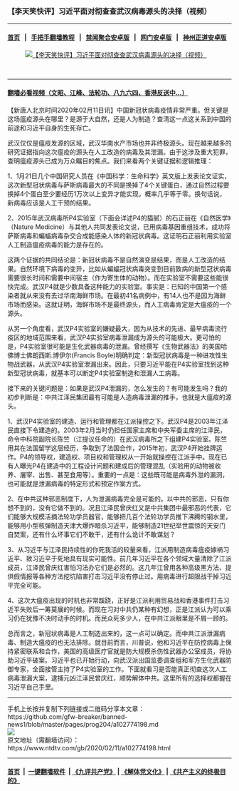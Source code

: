 ### 【李天笑快评】习近平面对彻查查武汉病毒源头的决择（视频）
------------------------

#### [首页](https://github.com/gfw-breaker/banned-news1/blob/master/README.md) &nbsp;&nbsp;|&nbsp;&nbsp; [手把手翻墙教程](https://github.com/gfw-breaker/guides/wiki) &nbsp;&nbsp;|&nbsp;&nbsp; [禁闻聚合安卓版](https://github.com/gfw-breaker/bn-android) &nbsp;&nbsp;|&nbsp;&nbsp; [网门安卓版](https://github.com/oGate2/oGate) &nbsp;&nbsp;|&nbsp;&nbsp; [神州正道安卓版](https://github.com/SzzdOgate/update) 



<div><div class="featured_image">
 <a href="https://i.ntdtv.com/assets/uploads/2020/02/Screen-Shot-2020-02-10-at-7.25.57-PM.jpg" target="_blank">
  <figure>
   <img alt="【李天笑快评】习近平面对彻查查武汉病毒源头的决择（视频）" src="https://i.ntdtv.com/assets/uploads/2020/02/Screen-Shot-2020-02-10-at-7.25.57-PM.jpg"/>
  </figure><br/>
 </a>
</div>
</div><hr/>

#### [翻墙必看视频（文昭、江峰、法轮功、八九六四、香港反送中...）](https://github.com/gfw-breaker/banned-news1/blob/master/pages/link3.md)

<div><div class="post_content" itemprop="articleBody">
 <p>
  【新唐人北京时间2020年02月11日讯】中国新冠状病毒疫情非常严重。但关键是这场瘟疫源头在哪里？是源于大自然，还是人为制造？查清这一点这关系到中国的前途和习近平自身的生死存亡。
 </p>
 <p>
 </p>
 <p>
  武汉仅仅是瘟疫发源的区域，武汉华南水产市场也并非终极源头。现在越来越多的研究证据指向这次瘟疫的源头在人工改造的病毒及其泄漏。由于这涉及重大犯罪，查明瘟疫源头已成为万众瞩目的焦点。我们来看两个关键证据和逻辑推理：
 </p>
 <p>
  1、1月21日几个中国研究人员在《中国科学：生命科学》英文版上发表论文证实，这次新型冠状病毒与萨斯病毒最大的不同是换掉了4个关键蛋白，通过自然过程要换掉4个蛋白至少要经历1万次以上变异才能实现，概率几乎等于零。换句话说，新病毒应该是人工干预的结果。
 </p>
 <p>
  2、2015年武汉病毒所P4实验室（下面会详述P4的猫腻）的石正丽在《自然医学》（Nature Medicine）与其他人共同发表论文说，已用病毒基因重组技术，成功将萨斯病毒和蝙蝠病毒杂交合成能感染人体的新冠状病毒。这证明石正丽利用实验室人工制造瘟疫病毒的能力是存在的。
 </p>
 <p>
  这两个证据的共同结论是：新冠状病毒不是自然演变是结果，而是人工改造的结果。自然环境下病毒的变异，比如从蝙蝠冠状病毒突变到目前致病的新型冠状病毒需要很长时间和需要中间宿主（作为寄生体的动物）。而在实验室不需要这些能很快完成。武汉P4就是少数具备这种能力的实验室。事实是：已知的中国第一个感染者就从来没有去过华南海鲜市场。在最初41名病例中，有14人也不是因为海鲜市场而感染。这就证明，海鲜市场不是最终源头，而人工病毒肯定是大瘟疫的一个源头。
 </p>
 <p>
  从另一个角度看，武汉P4实验室的嫌疑最大，因为从技术的先进、最早病毒流行疫区的地域范围来看，武汉P4实验室病毒泄漏成为源头的可能极大。更可怕的是，P4实验室很可能是生化武器病毒的泄漏。曾经撰写《生物武器法》的美国哈佛博士佛朗西斯.博伊尔(Francis Boyle)明确判定：新型冠状病毒是一种进攻性生物战武器，从武汉P4实验室泄漏出来。因此，只要习近平能在P4实验室找到这种新型冠状病毒，就基本可以断定P4实验室制造和泄漏人工病毒。
 </p>
 <p>
  接下来的关键问题是：如果是武汉P4泄漏的，怎么发生的？有可能发生吗？我的初步判断是：中共江泽民集团最有可能是人造病毒泄漏的推手，也就是大瘟疫的源头。
 </p>
 <p>
  1、武汉P4实验室的建造、运行和管理都在江派操控之下。武汉P4是2003年江泽民直接下令建造的。2003年2月当时仍担任国家主席和中央军委主席的江泽民，命令中科院副院长陈竺（江提议任命的）在武汉病毒所之下组建P4实验室。陈竺用其在法国留学这层经历，争取到了法国合作，2015年初，武汉P4开始挂牌运作。P4的领导权，建造权、项目权和管理权从一开始就操控在江派手中。现在已有人曝光P4在建造中的工程设计问题和建成后的管理混乱（实验用的动物被收养、屠宰、出售、甚至食用等）。重要的一点是：这些既可能是病毒外泄的漏洞，也可能就是泄漏病毒的特定形式和预定作案方式。
 </p>
 <p>
  2、在中共这种邪恶制度下，人为泄漏病毒完全是可能的。以中共的邪恶，只有你想不到的，没有它做不到的。况且江泽民曾庆红又是中共集团中最邪恶的代表，它们能够大规模活摘法轮功学员器官，能够把几百个法轮功学员推下沸腾的钢水里，能够用小型核弹制造天津大爆炸暗杀习近平，能够制造21世纪举世震惊的天安门自焚案，还有什么坏事它们不敢干，还有什么诡计不敢谋划？
 </p>
 <p>
  3、从习近平与江泽民持续性的你死我活的较量来看，江派用制造病毒瘟疫嫁祸习近平、致习近平于死地具有现实可能性。前几年习近平在各个领域大量清除了江派成员，江泽民曾庆红害怕习法办它们是必然的。这几年江曾用各种高级黑方法、提供假情报等各种方法挖坑陷害打击习近平没有停止过。用病毒进行超限战干掉习近平完全可能。
 </p>
 <p>
  4、这次大瘟疫出现的时机也非常蹊跷，正好是江派利用贸易战和香港事件打击习近平失败后一筹莫展的时候。而现在习对中共仍某种有幻想，正是江派认为可以乘习仍在犹豫不决时动手的时机。而民众死多少人，在中共江派眼里是不屑一顾的。
 </p>
 <p>
  总而言之，新冠状病毒是人工制造出来的，这一点可以确定。而中共江派泄漏病毒、制造大瘟疫的也无法排除。就目前而言，川普说，他和习近平在防控病毒上保持紧密联系和合作，美国的高级医疗官就是防大规模杀伤性武器办公室成员，将协助习近平破案。习近平也已开始行动，向武汉派出国监委调查组和军方生化武器防御专家，全面接管主持了P4实验室的工作。下面就看习是否能真正彻查这次人工病毒泄漏大案，逮捕元凶江泽民曾庆红，顺势解体中共。这里所有的选择权都握在习近平自己手里。
 </p>
 <div class="single_ad">
 </div>
</div>
</div>
<hr/>
手机上长按并复制下列链接或二维码分享本文章：<br/>
https://github.com/gfw-breaker/banned-news1/blob/master/pages/prog204/a102774198.md <br/>
<a href='https://github.com/gfw-breaker/banned-news1/blob/master/pages/prog204/a102774198.md'><img src='https://github.com/gfw-breaker/banned-news1/blob/master/pages/prog204/a102774198.md.png'/></a> <br/>
原文地址（需翻墙访问）：https://www.ntdtv.com/gb/2020/02/11/a102774198.html


------------------------
#### [首页](https://github.com/gfw-breaker/banned-news1/blob/master/README.md) &nbsp;|&nbsp; [一键翻墙软件](https://github.com/gfw-breaker/nogfw/blob/master/README.md) &nbsp;| [《九评共产党》](https://github.com/gfw-breaker/9ping.md/blob/master/README.md#九评之一评共产党是什么) | [《解体党文化》](https://github.com/gfw-breaker/jtdwh.md/blob/master/README.md) | [《共产主义的终极目的》](https://github.com/gfw-breaker/gczydzjmd.md/blob/master/README.md)


<img src='http://gfw-breaker.win/banned-news/pages/prog204/a102774198.md' width='0px' height='0px'/>